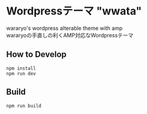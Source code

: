 # Wordpressテーマ "wwata"

wararyo's wordpress alterable theme with amp  
wararyoの手直しの利くAMP対応なWordpressテーマ

## How to Develop

```
npm install
npm run dev
```

## Build

```
npm run build
```